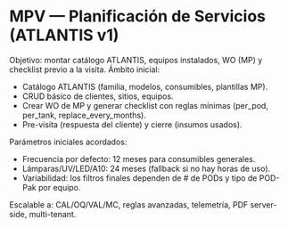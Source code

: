 # MPV — Planificación de Servicios (ATLANTIS v1)

Objetivo: montar catálogo ATLANTIS, equipos instalados, WO (MP) y checklist previo a la visita.
Ámbito inicial:
- Catálogo ATLANTIS (familia, modelos, consumibles, plantillas MP).
- CRUD básico de clientes, sitios, equipos.
- Crear WO de MP y generar checklist con reglas mínimas (per_pod, per_tank, replace_every_months).
- Pre-visita (respuesta del cliente) y cierre (insumos usados).

Parámetros iniciales acordados:
- Frecuencia por defecto: 12 meses para consumibles generales.
- Lámparas/UV/LED/A10: 24 meses (fallback si no hay horas de uso).
- Variabilidad: los filtros finales dependen de # de PODs y tipo de POD-Pak por equipo.

Escalable a: CAL/OQ/VAL/MC, reglas avanzadas, telemetría, PDF server-side, multi-tenant.
